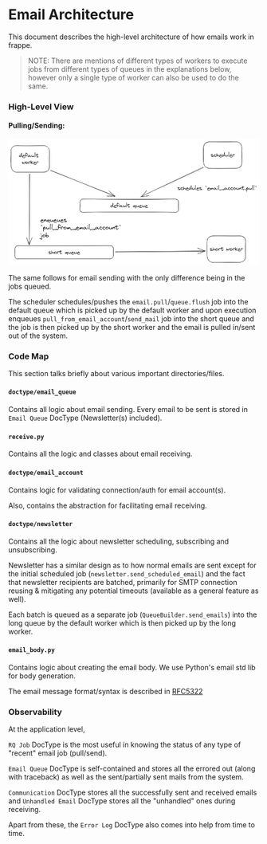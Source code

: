 # Email Architecture

This document describes the high-level architecture of how emails work in frappe.

> NOTE: There are mentions of different types of workers to execute jobs from different types of queues in the explanations below, however only a single type of worker can also be used to do the same.

### High-Level View

#### Pulling/Sending:

![email-pull-flow](assets/images/email-pull-flow.png)

The same follows for email sending with the only difference being in the jobs queued.

The scheduler schedules/pushes the `email.pull`/`queue.flush` job into the default queue which is picked up by the default worker and upon execution enqueues `pull_from_email_account`/`send_mail` job into the short queue and the job is then picked up by the short worker and the email is pulled in/sent out of the system.


### Code Map

This section talks briefly about various important directories/files.

#### `doctype/email_queue`

Contains all logic about email sending. Every email to be sent is stored in `Email Queue` DocType (Newsletter(s) included).

#### `receive.py`

Contains all the logic and classes about email receiving.

#### `doctype/email_account`

Contains logic for validating connection/auth for email account(s).

Also, contains the abstraction for facilitating email receiving.

#### `doctype/newsletter`

Contains all the logic about newsletter scheduling, subscribing and unsubscribing.

Newsletter has a similar design as to how normal emails are sent except for the initial scheduled job (`newsletter.send_scheduled_email`) and the fact that newsletter recipients are batched, primarily for SMTP connection reusing & mitigating any potential timeouts (available as a general feature as well).

Each batch is queued as a separate job (`QueueBuilder.send_emails`) into the long queue by the default worker which is then picked up by the long worker.

#### `email_body.py`

Contains logic about creating the email body. We use Python's email std lib for body generation.

The email message format/syntax is described in [RFC5322](https://datatracker.ietf.org/doc/html/rfc5322)


### Observability

At the application level,

`RQ Job` DocType is the most useful in knowing the status of any type of "recent" email job (pull/send).

`Email Queue` DocType is self-contained and stores all the errored out (along with traceback) as well as the sent/partially sent mails from the system.

`Communication` DocType stores all the successfully sent and received emails and `Unhandled Email` DocType stores all the "unhandled" ones during receiving.

Apart from these, the `Error Log` DocType also comes into help from time to time.
